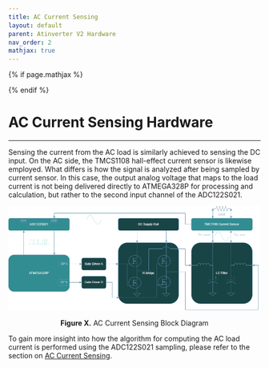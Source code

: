 ```yaml
---
title: AC Current Sensing
layout: default
parent: Atinverter V2 Hardware
nav_order: 2
mathjax: true
---
```


<!-- To enable math equation formatting -->
{% if page.mathjax %}
  <!-- Polyfill for older browsers (optional) -->
  <script type="text/javascript" async 
    src="https://polyfill.io/v3/polyfill.min.js?features=es6">
  </script>

  <!-- MathJax v3 for LaTeX rendering -->
  <script type="text/javascript" async 
    id="MathJax-script" 
    src="https://cdn.jsdelivr.net/npm/mathjax@3/es5/tex-mml-chtml.js">
  </script>

  <!-- Custom MathJax Configuration -->
  <script type="text/javascript">
    MathJax = {
      tex: {
        inlineMath: [['$', '$'], ['\\(', '\\)']],
        displayMath: [['$$', '$$'], ['\\[', '\\]']],
      }
    };
  </script>
{% endif %}

# **AC Current Sensing Hardware**
---

Sensing the current from the AC load is similarly achieved to sensing the DC input. On the AC side, the TMCS1108 hall-effect current sensor is likewise employed. What differs is how the signal is analyzed after being sampled by current sensor. In this case, the output analog voltage that maps to the load current is not being delivered directly to ATMEGA328P for processing and calculation, but rather to the second input channel of the ADC122S021.

<p align="center">
<img src="../../images/AC_current_sensing_block_diagram.png" alt="AC Current Sensing Block Diagram" width="800"/>
</p>

<div style="text-align: center;">
    <h7><b>Figure X.</b> AC Current Sensing Block Diagram </h7>
</div>

To gain more insight into how the algorithm for computing the AC load current is performed using the ADC122S021 sampling, please refer to the section on [AC Current Sensing](../software/modules/ac_current_sensing).